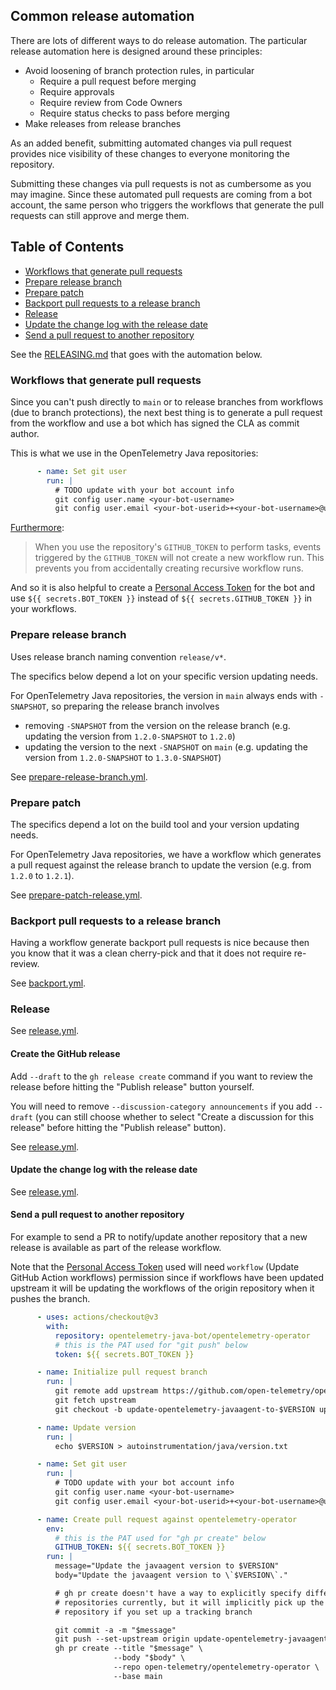 ## Common release automation

There are lots of different ways to do release automation. The particular release automation here is designed around
these principles:

* Avoid loosening of branch protection rules, in particular
  * Require a pull request before merging
  * Require approvals
  * Require review from Code Owners
  * Require status checks to pass before merging
* Make releases from release branches

As an added benefit, submitting automated changes via pull request provides nice visibility of these changes to everyone
monitoring the repository.

Submitting these changes via pull requests is not as cumbersome as you may imagine. Since these automated pull requests
are coming from a bot account, the same person who triggers the workflows that generate the pull requests can still
approve and merge them.

## Table of Contents

- [Workflows that generate pull requests](#workflows-that-generate-pull-requests)
- [Prepare release branch](#prepare-release-branch)
- [Prepare patch](#prepare-patch)
- [Backport pull requests to a release branch](#backport-pull-requests-to-a-release-branch)
- [Release](#release)
- [Update the change log with the release date](#update-the-change-log-with-the-release-date)
- [Send a pull request to another repository](#send-a-pull-request-to-another-repository)

See the [RELEASING.md](../RELEASING.md) that goes with the automation below.

### Workflows that generate pull requests

Since you can't push directly to `main` or to release branches from workflows (due to branch protections),
the next best thing is to generate a pull request from the workflow and use a bot which has signed the CLA as commit author.

This is what we use in the OpenTelemetry Java repositories:

```yaml
      - name: Set git user
        run: |
          # TODO update with your bot account info
          git config user.name <your-bot-username>
          git config user.email <your-bot-userid>+<your-bot-username>@users.noreply.github.com
```

[Furthermore][]:

> When you use the repository's `GITHUB_TOKEN` to perform tasks, events triggered by the
`GITHUB_TOKEN` will not create a new workflow run. This prevents you from accidentally creating
recursive workflow runs.

And so it is also helpful to create a [Personal Access Token][] for the bot and use
`${{ secrets.BOT_TOKEN }}` instead of `${{ secrets.GITHUB_TOKEN }}` in your workflows.

[Furthermore]: https://docs.github.com/en/actions/security-guides/automatic-token-authentication#using-the-github_token-in-a-workflow
[Personal Access Token]: https://docs.github.com/en/authentication/keeping-your-account-and-data-secure/creating-a-personal-access-token

### Prepare release branch

Uses release branch naming convention `release/v*`.

The specifics below depend a lot on your specific version updating needs.

For OpenTelemetry Java repositories, the version in `main` always ends with `-SNAPSHOT`,
so preparing the release branch involves

* removing `-SNAPSHOT` from the version on the release branch
  (e.g. updating the version from `1.2.0-SNAPSHOT` to `1.2.0`)
* updating the version to the next `-SNAPSHOT` on `main`
  (e.g. updating the version from `1.2.0-SNAPSHOT` to `1.3.0-SNAPSHOT`)

See [prepare-release-branch.yml](../.github/workflows/prepare-release-branch.yml).

### Prepare patch

The specifics depend a lot on the build tool and your version updating needs.

For OpenTelemetry Java repositories, we have a workflow which generates a pull request
against the release branch to update the version (e.g. from `1.2.0` to `1.2.1`).

See [prepare-patch-release.yml](../.github/workflows/prepare-patch-release.yml).

### Backport pull requests to a release branch

Having a workflow generate backport pull requests is nice because then you know that it was a clean
cherry-pick and that it does not require re-review.

See [backport.yml](../.github/workflows/backport.yml).

### Release

See [release.yml](../.github/workflows/release.yml).

#### Create the GitHub release

Add `--draft` to the `gh release create` command if you want to review the release before hitting
the "Publish release" button yourself.

You will need to remove `--discussion-category announcements` if you add `--draft`
(you can still choose whether to select "Create a discussion for this release" before
hitting the "Publish release" button).

See [release.yml](../.github/workflows/release.yml).

#### Update the change log with the release date

See [release.yml](../.github/workflows/release.yml).

#### Send a pull request to another repository

For example to send a PR to notify/update another repository that a new release is available
as part of the release workflow.

Note that the [Personal Access Token][] used will need `workflow` (Update GitHub Action workflows)
permission since if workflows have been updated upstream it will be updating the workflows of the
origin repository when it pushes the branch.

[Personal Access Token]: https://docs.github.com/en/authentication/keeping-your-account-and-data-secure/creating-a-personal-access-token

```yaml
      - uses: actions/checkout@v3
        with:
          repository: opentelemetry-java-bot/opentelemetry-operator
          # this is the PAT used for "git push" below
          token: ${{ secrets.BOT_TOKEN }}

      - name: Initialize pull request branch
        run: |
          git remote add upstream https://github.com/open-telemetry/opentelemetry-operator.git
          git fetch upstream
          git checkout -b update-opentelemetry-javaagent-to-$VERSION upstream/main

      - name: Update version
        run: |
          echo $VERSION > autoinstrumentation/java/version.txt

      - name: Set git user
        run: |
          # TODO update with your bot account info
          git config user.name <your-bot-username>
          git config user.email <your-bot-userid>+<your-bot-username>@users.noreply.github.com

      - name: Create pull request against opentelemetry-operator
        env:
          # this is the PAT used for "gh pr create" below
          GITHUB_TOKEN: ${{ secrets.BOT_TOKEN }}
        run: |
          message="Update the javaagent version to $VERSION"
          body="Update the javaagent version to \`$VERSION\`."

          # gh pr create doesn't have a way to explicitly specify different head and base
          # repositories currently, but it will implicitly pick up the head from a different
          # repository if you set up a tracking branch

          git commit -a -m "$message"
          git push --set-upstream origin update-opentelemetry-javaagent-to-$VERSION
          gh pr create --title "$message" \
                       --body "$body" \
                       --repo open-telemetry/opentelemetry-operator \
                       --base main
```
